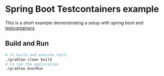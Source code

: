 # Spring Boot Testcontainers example

This is a short example demonstrating a setup with spring boot and [testcontainers](https://testcontainers.com/getting-started/).

## Build and Run
```bash
# to build and execute tests
./gradlew clean build
# to run the application
./gradlew bootRun 
```

